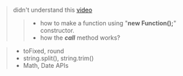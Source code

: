 > didn't understand this [video](https://codewithmosh.com/courses/javascript-basics-for-beginners/lectures/5088081)    
>> - how to make a function using "**new Function();**" constructor.  
>> - how the ***call*** method works?

> - toFixed, round  
> - string.split(), string.trim()
> - Math, Date APIs